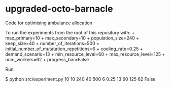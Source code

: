 # upgraded-octo-barnacle
Code for optimising ambulance allocation


To run the experiments from the root of this repository with:
    + max_primary=10
    + max_secondary=10
    + population_size=240
    + keep_size=40
    + number_of_iterations=500
    + initial_number_of_mutatation_repetitions=6
    + cooling_rate=0.25
    + demand_scenario=13
    + min_resource_level=60
    + max_resource_level=125
    + num_workers=62
    + progress_bar=False

Run:

$ python src/experiment.py 10 10 240 40 500 6 0.25 13 60 125 62 False